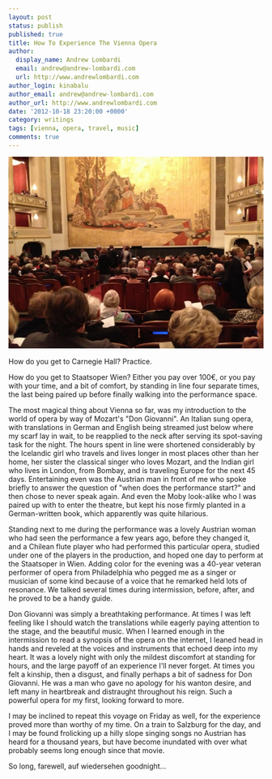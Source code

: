 ```yaml
---
layout: post
status: publish
published: true
title: How To Experience The Vienna Opera
author:
  display_name: Andrew Lombardi
  email: andrew@andrew-lombardi.com
  url: http://www.andrewlombardi.com
author_login: kinabalu
author_email: andrew@andrew-lombardi.com
author_url: http://www.andrewlombardi.com
date: '2012-10-18 23:20:00 +0000'
category: writings
tags: [vienna, opera, travel, music]
comments: true
---
```


![Vienna Opera](/wp-content/uploads/2012/10/286455_10151488435804741_739286178_o-e1350602310760.jpg)

How do you get to Carnegie Hall? Practice.

How do you get to Staatsoper Wien? Either you pay over 100€, or you pay
with your time, and a bit of comfort, by standing in line four separate
times, the last being paired up before finally walking into the
performance space.

The most magical thing about Vienna so far<!--more-->, was my
introduction to the world of opera by way of Mozart's "Don Giovanni". An
Italian sung opera, with translations in German and English being
streamed just below where my scarf lay in wait, to be reapplied to the
neck after serving its spot-saving task for the night. The hours spent
in line were shortened considerably by the Icelandic girl who travels
and lives longer in most places other than her home, her sister the
classical singer who loves Mozart, and the Indian girl who lives in
London, from Bombay, and is traveling Europe for the next 45 days.
Entertaining even was the Austrian man in front of me who spoke briefly
to answer the question of "when does the performance start?" and then
chose to never speak again. And even the Moby look-alike who I was
paired up with to enter the theatre, but kept his nose firmly planted in
a German-written book, which apparently was quite hilarious.

Standing next to me during the performance was a lovely Austrian woman
who had seen the performance a few years ago, before they changed it,
and a Chilean flute player who had performed this particular opera,
studied under one of the players in the production, and hoped one day to
perform at the Staatsoper in Wien. Adding color for the evening was a
40-year veteran performer of opera from Philadelphia who pegged me as a
singer or musician of some kind because of a voice that he remarked held
lots of resonance. We talked several times during intermission, before,
after, and he proved to be a handy guide.

Don Giovanni was simply a breathtaking performance. At times I was left
feeling like I should watch the translations while eagerly paying
attention to the stage, and the beautiful music. When I learned enough
in the intermission to read a synopsis of the opera on the internet, I
leaned head in hands and reveled at the voices and instruments that
echoed deep into my heart. It was a lovely night with only the mildest
discomfort at standing for hours, and the large payoff of an experience
I'll never forget. At times you felt a kinship, then a disgust, and
finally perhaps a bit of sadness for Don Giovanni. He was a man who gave
no apology for his wanton desire, and left many in heartbreak and
distraught throughout his reign. Such a powerful opera for my first,
looking forward to more.

I may be inclined to repeat this voyage on Friday as well, for the
experience proved more than worthy of my time. On a train to Salzburg
for the day, and I may be found frolicking up a hilly slope singing
songs no Austrian has heard for a thousand years, but have become
inundated with over what probably seems long enough since that movie.

So long, farewell, auf wiedersehen goodnight...
